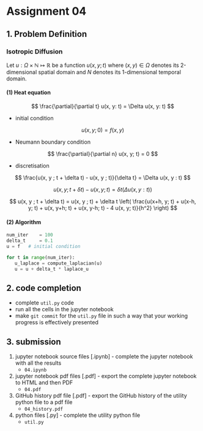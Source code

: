 # Assignment 04

## 1. Problem Definition

### Isotropic Diffusion

Let $u : \Omega \times \mathbb{N} \mapsto \mathbb{R}$ be a function $u(x, y ; t)$ where $(x, y) \in \Omega$ denotes its 2-dimensional spatial domain and $N$ denotes its 1-dimensional temporal domain.

#### (1) Heat equation

$$
\frac{\partial}{\partial t} u(x, y: t) = \Delta u(x, y: t)
$$

- initial condition

$$
u(x, y; 0) = f(x, y)
$$

- Neumann boundary condition
  
$$
\frac{\partial}{\partial n} u(x, y; t) = 0 
$$

- discretisation

$$
\frac{u(x, y ; t + \delta t) - u(x, y ; t)}{\delta t} = \Delta u(x, y : t)
$$

$$
u(x, y ; t + \delta t) - u(x, y ; t) = \delta t \left( \Delta u(x, y : t) \right)
$$

$$
u(x, y ; t + \delta t) = u(x, y ; t) + \delta t \left( \frac{u(x+h, y; t) + u(x-h, y; t) + u(x, y+h; t) + u(x, y-h; t) - 4 u(x, y; t)}{h^2} \right)
$$

#### (2) Algorithm

```python
num_iter    = 100
delta_t     = 0.1
u = f   # initial condition

for t in range(num_iter):
   u_laplace = compute_laplacian(u)
   u = u + delta_t * laplace_u 
```

## 2. code completion

- complete `util.py` code
- run all the cells in the jupyter notebook
- make `git commit` for the `util.py` file in such a way that your working progress is effectively presented

## 3. submission

1. jupyter notebook source files [.ipynb] - complete the jupyter notebook with all the results
   - `04.ipynb`
2. jupyter notebook pdf files [.pdf] - export the complete jupyter notebook to HTML and then PDF
   - `04.pdf`
3. GitHub history pdf file [.pdf] - export the GitHub history of the utility python file to a pdf file
   - `04_history.pdf`
4. python files [.py] - complete the utility python file
   - `util.py`
